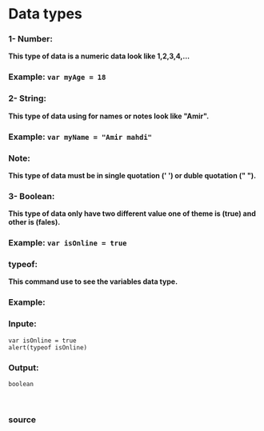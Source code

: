 # Data types


### 1- Number:
 **This type of data is a numeric data look like 1,2,3,4,...**

### Example: `var myAge = 18`

### 2- String:
**This type of data using for names or notes look like "Amir".**

### Example: `var myName = "Amir mahdi"`

### Note: 
**This type of data must be in single quotation (' ') or duble quotation (" ").**

### 3- Boolean:
**This type of data only have two different value one of theme is (true) and other is (fales).**

### Example: `var isOnline = true`

### typeof:
**This command use to see the variables data type.**

### Example: 

### Inpute:
```
var isOnline = true 
alert(typeof isOnline)
```

### Output:
```
boolean
```

<br>

### <a href="javascipt.info/types" style="text-decoration: none;"> source </a>
